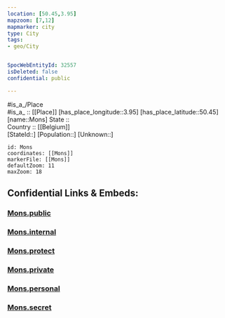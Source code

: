 ```yaml
---
location: [50.45,3.95] 
mapzoom: [7,12] 
mapmarker: city 
type: City
tags:
- geo/City


SpocWebEntityId: 32557
isDeleted: false
confidential: public

---
```

#is_a_/Place  
#is_a_ :: [[Place]] 
[has_place_longitude::3.95] 
[has_place_latitude::50.45] 
[name::Mons] 
State ::  
Country :: [[Belgium]]  
[StateId::] 
[Population::] 
[Unknown::] 


```leaflet
id: Mons
coordinates: [[Mons]] 
markerFile: [[Mons]] 
defaultZoom: 11 
maxZoom: 18
```


## Confidential Links & Embeds: 

### [Mons.public](/_public/\Earth\Continent\Europe\Europe~West\Belgium\Regions~Belgium\Wallonie\counties~Wallonie\Hainaut\CityMons.public.md) 

### [Mons.internal](/_internal/\Earth\Continent\Europe\Europe~West\Belgium\Regions~Belgium\Wallonie\counties~Wallonie\Hainaut\CityMons.internal.md) 

### [Mons.protect](/_protect/\Earth\Continent\Europe\Europe~West\Belgium\Regions~Belgium\Wallonie\counties~Wallonie\Hainaut\CityMons.protect.md) 

### [Mons.private](/_private/\Earth\Continent\Europe\Europe~West\Belgium\Regions~Belgium\Wallonie\counties~Wallonie\Hainaut\CityMons.private.md) 

### [Mons.personal](/_personal/\Earth\Continent\Europe\Europe~West\Belgium\Regions~Belgium\Wallonie\counties~Wallonie\Hainaut\CityMons.personal.md) 

### [Mons.secret](/_secret/\Earth\Continent\Europe\Europe~West\Belgium\Regions~Belgium\Wallonie\counties~Wallonie\Hainaut\CityMons.secret.md)

